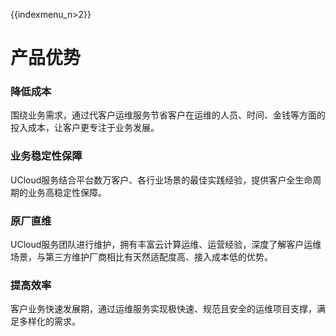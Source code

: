 {{indexmenu_n>2}}

# 产品优势

###  降低成本 

围绕业务需求，通过代客户运维服务节省客户在运维的人员、时间、金钱等方面的投入成本，让客户更专注于业务发展。

### 业务稳定性保障
UCloud服务结合平台数万客户、各行业场景的最佳实践经验，提供客户全生命周期的业务高稳定性保障。

### 原厂直维
UCloud服务团队进行维护，拥有丰富云计算运维、运营经验，深度了解客户运维场景，与第三方维护厂商相比有天然适配度高、接入成本低的优势。

### 提高效率 
客户业务快速发展期，通过运维服务实现极快速、规范且安全的运维项目支撑，满足多样化的需求。